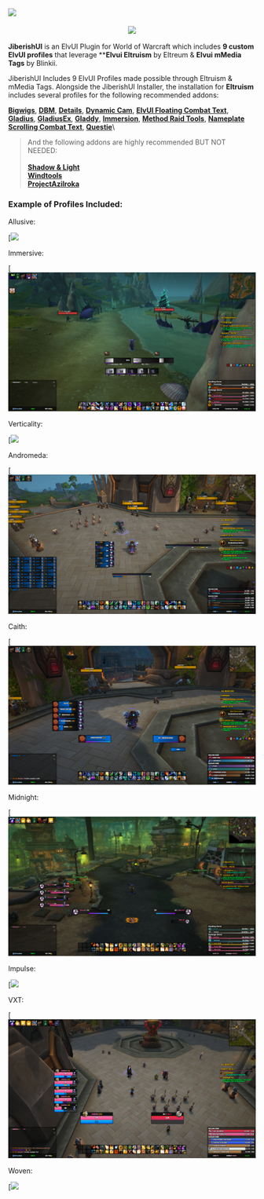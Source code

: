 ### [![](https://img.shields.io/badge/JiberishUI-Join-purple.svg?longCache=true?style=flat-square&logo=discord)](https://discord.gg/jr5w8ArzAx)
<p align="center"> <img src="https://github.com/jiberishxd/ElvUI_JiberishUI/raw/main/Screenshots/logo.png"/></p>

**JiberishUI** is an ElvUI Plugin for World of Warcraft which includes **9 custom ElvUI profiles** that leverage ****Elvui Eltruism** by Eltreum & **Elvui mMedia Tags** by Blinkii. 


JiberishUI Includes 9 ElvUI Profiles made possible through Eltruism & mMedia Tags. Alongside the JiberishUI Installer, the installation for **Eltruism** includes several profiles for the following recommended addons:

**[Bigwigs](https://www.curseforge.com/wow/addons/big-wigs)**, **[DBM](https://www.curseforge.com/wow/addons/deadly-boss-mods)**, **[Details](https://www.curseforge.com/wow/addons/details)**, **[Dynamic Cam](https://www.curseforge.com/wow/addons/dynamiccam)**, **[ElvUI Floating Combat Text](https://www.tukui.org/addons.php?id=137)**, **[Gladius](https://www.curseforge.com/wow/addons/gladius-v3)**, **[GladiusEx](https://www.curseforge.com/wow/addons/gladiusex)**, **[Gladdy](https://www.curseforge.com/wow/addons/gladdy-tbc)**, **[Immersion](https://www.curseforge.com/wow/addons/immersion)**, **[Method Raid Tools](https://www.curseforge.com/wow/addons/method-raid-tools)**, **[Nameplate Scrolling Combat Text](https://www.curseforge.com/wow/addons/nameplate-scrolling-combat-text)**, **[Questie](https://www.curseforge.com/wow/addons/questie)**\

> And the following addons are highly recommended BUT NOT NEEDED:\
\
**[Shadow & Light](https://www.tukui.org/addons.php?id=38)**\
**[Windtools](https://www.curseforge.com/wow/addons/elvui-windtools)**\
**[ProjectAzilroka](https://www.curseforge.com/wow/addons/projectazilroka)**

### Example of Profiles Included:

Allusive:

[![](https://github.com/jiberishxd/svg/blob/main/WoWScrnShot_042425_152057.jpg?raw=true)

Immersive:

[![](https://github.com/jiberishxd/svg/blob/main/WoWScrnShot_042425_153540.jpg?raw=true)


Verticality:

[![](https://github.com/jiberishxd/svg/blob/main/WoWScrnShot_042425_153856.jpg?raw=true)

Andromeda:

[![](https://github.com/jiberishxd/svg/blob/main/WoWScrnShot_042425_154208.jpg?raw=true)

Caith:

[![](https://github.com/jiberishxd/svg/blob/main/WoWScrnShot_042425_154409.jpg?raw=true)

Midnight:

[![](https://github.com/jiberishxd/svg/blob/main/WoWScrnShot_042425_160112.jpg?raw=true)

Impulse:

[![](https://github.com/jiberishxd/svg/blob/main/WoWScrnShot_042425_160352.jpg?raw=true)

VXT:

[![](https://github.com/jiberishxd/svg/blob/main/WoWScrnShot_042425_160610.jpg?raw=true)

Woven:

[![](https://github.com/jiberishxd/svg/blob/main/WoWScrnShot_042425_160848.jpg?raw=true)
